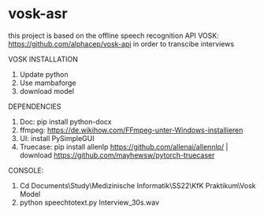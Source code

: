 # vosk-asr
this project is based on the offline speech recognition API VOSK: https://github.com/alphacep/vosk-api in order to transcibe interviews 

VOSK INSTALLATION

1) Update python 
2) Use mambaforge
3) download model

DEPENDENCIES
 1) Doc: pip install python-docx
 2) ffmpeg: https://de.wikihow.com/FFmpeg-unter-Windows-installieren 
 3) UI: install PySimpleGUI
 4) Truecase: pip install allenlp https://github.com/allenai/allennlp/ | download https://github.com/mayhewsw/pytorch-truecaser



CONSOLE: 
1) Cd Documents\Study\Medizinische Informatik\SS22\KfK Praktikum\Vosk Model
2) python speechtotext.py Interview_30s.wav

